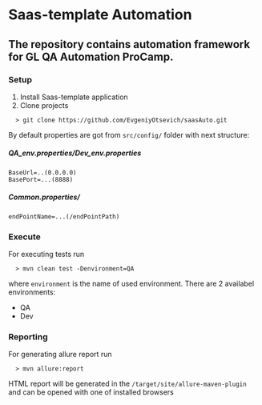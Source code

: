 # Saas-template Automation

## The repository contains automation framework for GL QA Automation ProCamp.

### Setup 
1. Install Saas-template application
2. Clone projects 
```
  > git clone https://github.com/EvgeniyOtsevich/saasAuto.git
```
By default properties are got from `src/config/` folder with next structure:
##### QA_env.properties/Dev_env.properties
```
BaseUrl=..(0.0.0.0)
BasePort=...(8888)
```
##### Common.properties/
```
endPointName=...(/endPointPath)
```
### Execute
For executing tests run
```
  > mvn clean test -Denvironment=QA
```
where `environment` is the name of used environment. There are 2 availabel environments:
- QA
- Dev

### Reporting
For generating allure report run
```
  > mvn allure:report
```
HTML report will be generated in the `/target/site/allure-maven-plugin` and can be opened with one of installed browsers
